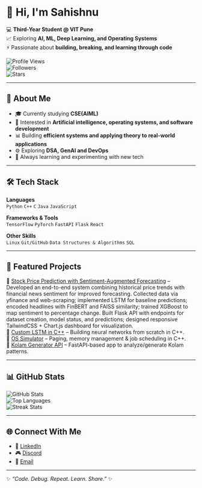 # 👋 Hi, I'm Sahishnu

💻 **Third-Year Student @ VIT Pune**  
📈 Exploring **AI, ML, Deep Learning, and Operating Systems**  
⚡ Passionate about **building, breaking, and learning through code**  

![Profile Views](https://komarev.com/ghpvc/?username=sahishnug&color=blueviolet)  
![Followers](https://img.shields.io/github/followers/sahishnug?style=social)  
![Stars](https://img.shields.io/github/stars/sahishnug?style=social)  

---

## 🚀 About Me  
- 🎓 Currently studying **CSE(AIML)**  
- 🤖 Interested in **Artificial intelligence, operating systems, and software development**  
- 📊 Building **efficient systems and applying theory to real-world applications**  
- ⚙️ Exploring **DSA, GenAI and DevOps**  
- 🌱 Always learning and experimenting with new tech  

---

## 🛠️ Tech Stack  

**Languages**  
`Python` `C++` `C` `Java` `JavaScript`  

**Frameworks & Tools**  
`TensorFlow` `PyTorch` `FastAPI` `Flask` `React`  

**Other Skills**  
`Linux` `Git/GitHub` `Data Structures & Algorithms` `SQL`  

---

## 📌 Featured Projects  

🔹 [Stock Price Prediction with Sentiment-Augmented Forecasting](#) – Developed an end-to-end system combining
historical price trends with financial news sentiment for improved forecasting. Collected data via yfinance and
web-scraping; implemented LSTM for baseline predictions; encoded headlines with FinBERT and FAISS similarity;
trained XGBoost to map sentiment to percentage change. Built Flask API with endpoints for dataset creation, model
status, and predictions; designed responsive TailwindCSS + Chart.js dashboard for visualization.  
🔹 [Custom LSTM in C++](#) – Building neural networks from scratch in C++.  
🔹 [OS Simulator](#) – Paging, memory management & job scheduling in C++.  
🔹 [Kolam Generator API](#) – FastAPI-based app to analyze/generate Kolam patterns.  

---

## 📊 GitHub Stats  

![GitHub Stats](https://github-readme-stats.vercel.app/api?username=sahishnug&show_icons=true&theme=radical)  
![Top Languages](https://github-readme-stats.vercel.app/api/top-langs/?username=sahishnug&layout=compact&theme=radical)  
![Streak Stats](https://github-readme-streak-stats.herokuapp.com/?user=sahishnug&theme=radical)  

---

## 🌐 Connect With Me  

- 💼 [LinkedIn](https://www.linkedin.com/in/sahishnu-g-6a245230a/)  
- 🎮 [Discord](https://discord.com/users/546324200177270784)  
- 📧 [Email](mailto:gotnwkira@outlook.com)  

---

✨ _“Code. Debug. Repeat. Learn. Share.”_ ✨  
